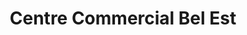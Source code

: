 ---
title: "Centre Commercial Bel Est"
url: /bagnolet/centre-commercial-bel-est/
shop: Einkaufszentrum
---